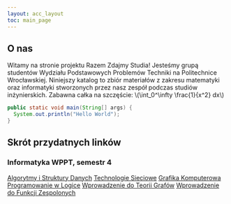 ```yaml
---
layout: acc_layout
toc: main_page
---
```


O nas
---

Witamy na stronie projektu Razem Zdajmy Studia! Jesteśmy grupą studentów Wydziału Podstawowych Problemów Techniki na Politechnice Wrocławskiej. Niniejszy katalog to zbiór materiałów z zakresu matematyki oraz informatyki stworzonych przez nasz zespół podczas studiów inżynierskich. Zabawna całka na szczęście: \\(\int_0^\infty \frac{1}{x^2} dx\\)

```java
public static void main(String[] args) {
  System.out.println("Hello World");
}
```

Skrót przydatnych linków
---

### Informatyka WPPT, semestr 4

[Algorytmy i Struktury Danych](http://cs.pwr.edu.pl/golebiewski/)
[Technologie Sieciowe](http://cs.pwr.edu.pl/krzywiecki/teaching.html)
[Grafika Komputerowa](https://drive.google.com/drive/folders/1Eyjbc0yleaQkyKj6yf2O_NcmuwF7e4IU)
[Programowanie w Logice](http://ki.pwr.edu.pl/kobylanski/dydaktyka/page6/page2/index.html)
[Wprowadzenie do Teorii Grafów](http://cs.pwr.edu.pl/kuchta/)
[Wprowadzenie do Funkcji Zespolonych](http://cs.pwr.edu.pl/ralowski/dydaktyka/funkcje_zespolone/wiosna_2018/complex.html)
